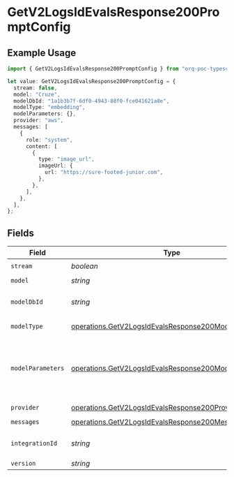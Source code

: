 # GetV2LogsIdEvalsResponse200PromptConfig

## Example Usage

```typescript
import { GetV2LogsIdEvalsResponse200PromptConfig } from "orq-poc-typescript-multi-env-version/models/operations";

let value: GetV2LogsIdEvalsResponse200PromptConfig = {
  stream: false,
  model: "Cruze",
  modelDbId: "1a1b3b7f-6df0-4943-88f0-fce041621a8e",
  modelType: "embedding",
  modelParameters: {},
  provider: "aws",
  messages: [
    {
      role: "system",
      content: [
        {
          type: "image_url",
          imageUrl: {
            url: "https://sure-footed-junior.com",
          },
        },
      ],
    },
  ],
};
```

## Fields

| Field                                                                                                                          | Type                                                                                                                           | Required                                                                                                                       | Description                                                                                                                    |
| ------------------------------------------------------------------------------------------------------------------------------ | ------------------------------------------------------------------------------------------------------------------------------ | ------------------------------------------------------------------------------------------------------------------------------ | ------------------------------------------------------------------------------------------------------------------------------ |
| `stream`                                                                                                                       | *boolean*                                                                                                                      | :heavy_check_mark:                                                                                                             | N/A                                                                                                                            |
| `model`                                                                                                                        | *string*                                                                                                                       | :heavy_check_mark:                                                                                                             | N/A                                                                                                                            |
| `modelDbId`                                                                                                                    | *string*                                                                                                                       | :heavy_check_mark:                                                                                                             | The id of the resource                                                                                                         |
| `modelType`                                                                                                                    | [operations.GetV2LogsIdEvalsResponse200ModelType](../../models/operations/getv2logsidevalsresponse200modeltype.md)             | :heavy_check_mark:                                                                                                             | The type of the model                                                                                                          |
| `modelParameters`                                                                                                              | [operations.GetV2LogsIdEvalsResponse200ModelParameters](../../models/operations/getv2logsidevalsresponse200modelparameters.md) | :heavy_check_mark:                                                                                                             | Model Parameters: Not all parameters apply to every model                                                                      |
| `provider`                                                                                                                     | [operations.GetV2LogsIdEvalsResponse200Provider](../../models/operations/getv2logsidevalsresponse200provider.md)               | :heavy_check_mark:                                                                                                             | N/A                                                                                                                            |
| `messages`                                                                                                                     | [operations.GetV2LogsIdEvalsResponse200Messages](../../models/operations/getv2logsidevalsresponse200messages.md)[]             | :heavy_check_mark:                                                                                                             | N/A                                                                                                                            |
| `integrationId`                                                                                                                | *string*                                                                                                                       | :heavy_minus_sign:                                                                                                             | The id of the resource                                                                                                         |
| `version`                                                                                                                      | *string*                                                                                                                       | :heavy_minus_sign:                                                                                                             | N/A                                                                                                                            |